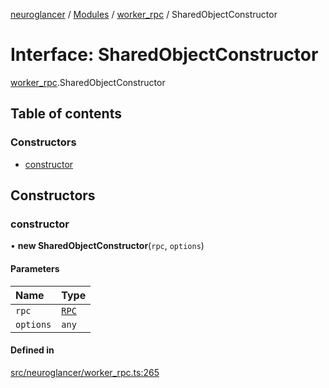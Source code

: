 [neuroglancer](../README.md) / [Modules](../modules.md) / [worker\_rpc](../modules/worker_rpc.md) / SharedObjectConstructor

# Interface: SharedObjectConstructor

[worker_rpc](../modules/worker_rpc.md).SharedObjectConstructor

## Table of contents

### Constructors

- [constructor](worker_rpc.SharedObjectConstructor.md#constructor)

## Constructors

### constructor

• **new SharedObjectConstructor**(`rpc`, `options`)

#### Parameters

| Name | Type |
| :------ | :------ |
| `rpc` | [`RPC`](../classes/worker_rpc.RPC.md) |
| `options` | `any` |

#### Defined in

[src/neuroglancer/worker_rpc.ts:265](https://github.com/ActiveBrainAtlas2/neuroglancer/blob/8fef58ad/src/neuroglancer/worker_rpc.ts#L265)
